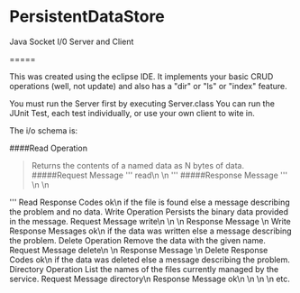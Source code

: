 PersistentDataStore
===================

Java Socket I/0 Server and Client

=====

This was created using the eclipse IDE.
It implements your basic CRUD operations (well, not update) and also has a "dir" or "ls" or "index" feature.

You must run the Server first by executing Server.class
You can run the JUnit Test, each test individually, or use your own client to wite in.

The i/o schema is:

####Read Operation
>Returns the contents of a named data as N bytes of data.  
#####Request Message
'''
read\n
<name>\n
'''
#####Response Message
'''
<responseCode>\n
<size in bytes>\n
<N bytes of data>
'''
Read Response Codes
ok\n if the file is found else a message describing the problem and no data.
Write Operation
Persists the binary data provided in the message. 
Request Message
write\n
<name>\n
<size in bytes>\n
<N Bytes of data>
Response Message
<response code>\n
Write Response Messages
ok\n if the data was written else a message describing the problem.
Delete Operation
Remove the data with the given name. 
Request Message
delete\n
<name>\n 
Response Message
<response code>\n
Delete Response Codes
ok\n if the data was deleted else a message describing the problem.
Directory Operation
List the names of the files currently managed by the service. 
Request Message
directory\n
Response Message
ok\n
<number of file names>\n
<name1>\n
<name2>\n
etc. 
